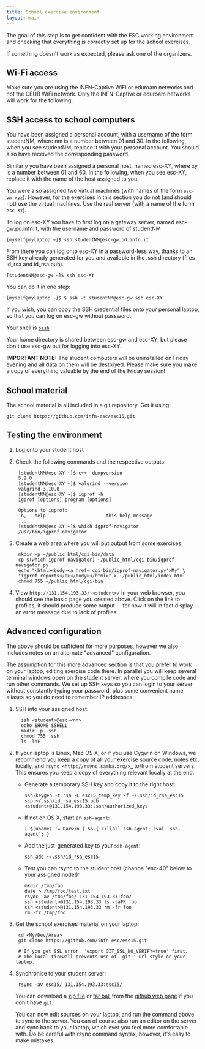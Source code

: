```yaml
---
title: School exercise environment
layout: main
---
```


The goal of this step is to get confident with the ESC working
environment and checking that everything is correctly set up for the
school exercises.

If something doesn't work as expected, please ask one of the
organizers.

Wi-Fi access
------------

Make sure you are using the INFN-Captive WiFi or eduroam networks and
not the CEUB WiFi network. Only the INFN-Captive or eduroam networks
will work for the following.

SSH access to school computers
------------------------------

You have been assigned a personal account, with a username of the
form studentNM, where nm is a number between 01 and 30. In the
following, when you see studentNM, replace it with your personal
account. You should also have received the corresponding
password.

Similarly you have been assigned a personal host, named esc-XY, where
xy is a number between 01 and 60. In the following, when you see
esc-XY, replace it with the name of the host assigned to you.

You were also assigned two virtual machines (with names of the form
`esc-vm-xyz`). However, for the exercises in this section you do not (and 
should not) use the 
virtual machines. Use the real server (with a name of the form
`esc-XY`).

To log on esc-XY you have to first log on a gateway server, named
esc-gw.pd.infn.it, with the username and password of studentNM

	[myself@mylaptop ~]$ ssh studentNM@esc-gw.pd.infn.it

From there you can log onto esc-XY in a password-less way, thanks to an SSH
key already generated for you and available in the .ssh directory
(files id_rsa and id_rsa.pub).

	[studentNM@esc-gw ~]$ ssh esc-XY

You can do it in one step:

	[myself@mylaptop ~]$ $ ssh -t studentNM@esc-gw ssh esc-XY

If you wish, you can copy the SSH credential files onto your personal
laptop, so that you can log on esc-gw without password.

Your shell is [`bash`](http://www.gnu.org/s/bash)

Your home directory is shared between esc-gw and esc-XY, but
please don't use esc-gw but for logging into esc-XY.

<div class="alert alert-danger" role="alert">
<strong>IMPORTANT NOTE:</strong> The student computers will be uninstalled on Friday
evening and all data on them will be destroyed. Please make sure you make
a copy of everything valuable by the end of the Friday session!
</div>


School material
---------------

The school material is all included in a git repository. Get it using:

	git clone https://github.com/infn-esc/esc15.git

Testing the environment
-----------------------

1. Log onto your student host

2. Check the following commands and the respective outputs:

		[studentNM@esc-XY ~]$ c++ -dumpversion
		5.2.0
		[studentNM@esc-XY ~]$ valgrind --version
		valgrind-3.10.0
		[studentNM@esc-XY ~]$ igprof -h
		igprof [options] program [options]
		
		Options to igprof:
		-h, --help                  	this help message
		...
		[studentNM@esc-XY ~]$ which igprof-navigator
		/usr/bin/igprof-navigator

3. Create a web area where you will put output from some exercises:

		mkdir -p ~/public_html/cgi-bin/data
		cp $(which igprof-navigator) ~/public_html/cgi-bin/igprof-navigator.py
		echo "<html><body><a href='cgi-bin/igprof-navigator.py'>My" \
		"igprof reports</a></body></html>" > ~/public_html/index.html
		chmod 755 ~/public_html/cgi-bin

4. View `http://131.154.193.33/~<student>/` in your web browser, you
   should see the basic page you created above. Click on the link to
   profiles, it should produce some output -- for now it will in fact
   display an error message due to lack of profiles.

Advanced configuration
----------------------

The above should be sufficient for more purposes, however we also includes
notes on an alternate "advanced" configuration.

The assumption for this more advanced section is that you prefer to work on
your laptop, editing exercise code there. In parallel you will keep several
terminal windows open on the student server, where you compile code and run
other commands. We set up SSH keys so you can login to your server without
constantly typing your password, plus some convenient name aliases so you do
need to remember IP addresses.

1. SSH into your assigned host:

         ssh <student>@esc-<nn>
         echo $HOME $SHELL
         mkdir -p .ssh
         chmod 755 .ssh
         ls -laF

2. If your laptop is Linux, Mac OS X, or if you use Cygwin on Windows, we
   recommend you keep a copy of all your exercise source code, notes etc.
   locally, and `rsync <http://rsync.samba.org/>`_ to/from student servers.
   This ensures you keep a copy of everything relevant locally at the end.

   * Generate a temporary SSH key and copy it to the right host:

         ssh-keygen -t rsa -C esc15_temp_key -f ~/.ssh/id_rsa_esc15
         scp ~/.ssh/id_rsa_esc15.pub <student>@131.154.193.33:.ssh/authorized_keys

   * If not on OS X, start an `ssh-agent`:

         [ $(uname) != Darwin ] && { killall ssh-agent; eval `ssh-agent`; }

   * Add the just-generated key to your `ssh-agent`:

         ssh-add ~/.ssh/id_rsa_esc15

   * Test you can rsync to the student host (change "esc-40" below to your
     assigned node!):

         mkdir /tmp/foo
         date > /tmp/foo/test.txt
         rsync -av /tmp/foo/ 131.154.193.33:foo/
         ssh <student>@131.154.193.33 ls -laFR foo
         ssh <student>@131.154.193.33 rm -fr foo
         rm -fr /tmp/foo

3. Get the school exercises material on your laptop:

        cd <My/Dev/Area>
        git clone https://github.com/infn-esc/esc15.git

        # If you get SSL error, 'export GIT_SSL_NO_VERIFY=true' first.
        # The local firewall prevents use of 'git:' url style on your laptop.

4. Synchronise to your student server:

        rsync -av esc15/ 131.154.193.33:esc15/

   You can download a [zip file](https://github.com/infn-esc/esc15/zipball/master)
   or [tar ball](https://github.com/infn-esc/esc/tarball/master) from the
   [github web page](http://github.com/infn-esc/esc15) if you don't have `git`.

   You can now edit sources on your laptop, and run the command above to sync
   to the server. You can of course also run an editor on the server and sync
   back to your laptop, which ever you feel more comfortable with. Do be
   careful with rsync command syntax, however, it's easy to make mistakes.
